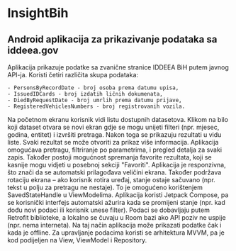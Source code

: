 # InsightBih
## Android aplikacija za prikazivanje podataka sa iddeea.gov

Aplikacija prikazuje podatke sa zvanične stranice IDDEEA BiH putem javnog API-ja. Koristi četiri različita skupa podataka:

    - PersonsByRecordDate - broj osoba prema datumu upisa,
    - IssuedIDCards - broj izdatih ličnih dokumenata,
    - DiedByRequestDate - broj umrlih prema datumu prijave,
    - RegisteredVehiclesNumbers - broj registrovanih vozila.

Na početnom ekranu korisnik vidi listu dostupnih datasetova. Klikom na bilo koji dataset otvara se novi ekran gdje se mogu unijeti filteri (npr. mjesec, godina, entitet) i izvršiti pretraga. Nakon toga se prikazuju rezultati u vidu liste. Svaki rezultat se može otvoriti za prikaz više informacija.
Aplikacija omogućava pretragu, filtriranje po parametrima, i pregled detalja za svaki zapis. Također postoji mogućnost spremanja favorite rezultata, koji se kasnije mogu vidjeti u posebnoj sekciji "Favoriti".
Aplikacija je responzivna, što znači da se automatski prilagođava veličini ekrana. Također podržava rotaciju ekrana – ako korisnik rotira uređaj, stanje ostaje sačuvano (npr. tekst u polju za pretragu ne nestaje). To je omogućeno korištenjem SavedStateHandle u ViewModelima.
Aplikacija koristi Jetpack Compose, pa se korisnički interfejs automatski ažurira kada se promijeni stanje (npr. kad dođu novi podaci ili korisnik unese filter). Podaci se dobavljaju putem Retrofit biblioteke, a lokalno se čuvaju u Room bazi ako API poziv ne uspije (npr. nema interneta). Na taj način aplikacija može prikazati podatke čak i kada je offline.
Za upravljanje podacima koristi se arhitektura MVVM, pa je kod podijeljen na View, ViewModel i Repository. 

